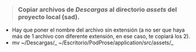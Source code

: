 > ### Copiar archivos de _Descargas_ al directorio _assets_ del proyecto local (sad).

- Hay que poner el nombre del archivo sin extensión (a no ser que haya más de 1 archivo con diferente extensión, en ese caso, te copiará los 2).
- mv ~/Descargas/_ ~/Escritorio/PodProse/application/src/assets/_